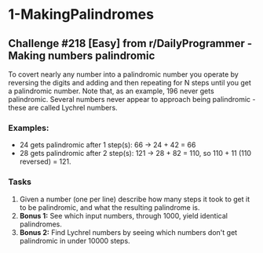 # 1-MakingPalindromes
## Challenge #218 [Easy] from r/DailyProgrammer - Making numbers palindromic

To covert nearly any number into a palindromic number you operate by reversing the digits and adding and then repeating for N steps until you get a palindromic number. Note that, as an example, 196 never gets palindromic. Several numbers never appear to approach being palindromic - these are called Lychrel numbers.

### Examples:
* 24 gets palindromic after 1 step(s): 66 -> 24 + 42 = 66
* 28 gets palindromic after 2 step(s): 121 -> 28 + 82 = 110, so 110 + 11 (110 reversed) = 121.

### Tasks
1. Given a number (one per line) describe how many steps it took to get it to be palindromic, and what the resulting palindrome is.
2. **Bonus 1:** See which input numbers, through 1000, yield identical palindromes.
3. **Bonus 2:** Find Lychrel numbers by seeing which numbers don't get palindromic in under 10000 steps.


